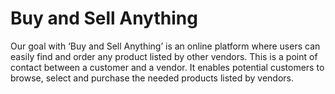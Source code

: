 # Buy and Sell Anything
Our goal with ‘Buy and Sell Anything’ is an online platform where users can easily find and
order any product listed by other vendors. This is a point of contact between a customer and a
vendor. It enables potential customers to browse, select and purchase the needed products
listed by vendors.
